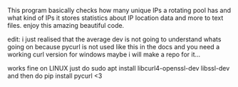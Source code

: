 This program basically checks how many unique IPs a rotating pool has and what kind of IPs it stores statistics about IP location data and more to text files. 
enjoy this amazing beautiful code.

edit: i just realised that the average dev is not going to understand whats going on because pycurl is not used like this in the docs and you need a working curl version for windows maybe i will make a repo for it...

 works fine on LINUX just do sudo apt install libcurl4-openssl-dev libssl-dev and then do pip install pycurl <3
